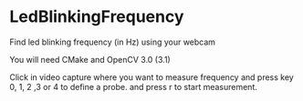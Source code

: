 # LedBlinkingFrequency
Find led blinking frequency (in Hz) using your webcam

You will need CMake and OpenCV 3.0 (3.1)

Click in video capture where you want to measure frequency and press key 0, 1, 2 ,3 or 4 to define a probe.
and press r to start measurement.

